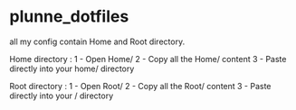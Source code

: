 # plunne_dotfiles


all my config contain Home and Root directory.

Home directory :
1 - Open Home/
2 - Copy all the Home/ content
3 - Paste directly into your home/<user> directory


Root directory :
1 - Open Root/
2 - Copy all the Root/ content
3 - Paste directly into your / directory
